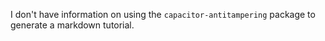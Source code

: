 I don't have information on using the `capacitor-antitampering` package to generate a markdown tutorial.